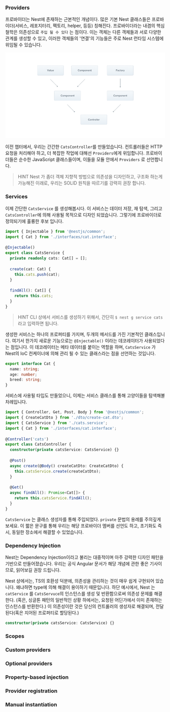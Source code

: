 ### Providers

프로바이더는 Nest에 존재하는 근본적인 개념이다. 많은 기본 Nest 클래스들은 프로바이더(서비스, 레포지터리, 팩토리, helper, 등등) 칭해진다. 프로바이더라는 내겸의 핵심 철학은 의존성으로 `주입 될 수 있다` 는 점이다. 이는 객체는 다른 객체들과 서로 다양한 관계를 생성할 수 있고, 이러한 객체들의 '연결'의 기능들은 주로 Nest 런타임 시스템에 위임될 수 있습니다.  

![](../src/03_01.png)

이전 챕터에서, 우리는 간간한 `CatsController`를 만들었습니다. 컨트롤러들은 HTTP 요청을 처리해야 하고, 더 복잡한 작업에 대해선 `Providers`에게 위임합니다. 프로바이더들은 순수한 JavaScript 클래스들이며, 이들을 모듈 안에서 `Providers` 로 선언합니다. 

> HINT
> Nest 가 좀더 객체 지향적 방법으로 의존성을 디자인하고, 구조화 하는게 가능해진 이래로, 우리는 SOLID 원칙을 따르기를 강력히 권장 합니다. 

### Services

이제 간단한 `CatsService` 를 생성해봅시다. 이 서비스는 데이터 저장, 재 탐색, 그리고 `CatsController`에 의해 사용될 목적으로 디자인 되었습니다. 그렇기에 프로바이더로 정의되기에 훌륭한 후보 입니다. 

```typescript
import { Injectable } from '@nestjs/common';
import { Cat } from './interfaces/cat.interface';

@Injectable()
export class CatsService {
  private readonly cats: Cat[] = [];

  create(cat: Cat) {
    this.cats.push(cat);
  }

  findAll(): Cat[] {
    return this.cats;
  }
}
```

> HINT 
> CLI 상에서 서비스를 생성하기 위해서, 간단히 `$ nest g service cats` 라고 입력하면 됩니다. 

생성한 서비스는 하나의 프로퍼티를 가지며, 두개의 메서드를 가진 기본적인 클래스입니다. 여기서 한가지 새로운 기능으로는 `@Injectable()` 이라는 데코레이터가 사용되었다는 점입니다. 이 데코레이터는 메타 데이터를 붙이는 역할을 하며, `CatsService` 가 Nest의 IoC 컨케이너에 의해 관리 될 수 있는 클래스라는 점을 선언하는 것입니다. 

```typescript
export interface Cat {
  name: string;
  age: number;
  breed: string;
}
```

서비스에 사용될 타입도 만들었으니, 이제는 서비스 클래스를 통해 고양이들을 탐색해볼 차례입니다. 

```typescript
import { Controller, Get, Post, Body } from '@nestjs/common';
import { CreateCatDto } from './dto/create-cat.dto';
import { CatsService } from './cats.service';
import { Cat } from './interfaces/cat.interface';

@Controller('cats')
export class CatsController {
  constructor(private catsService: CatsService) {}

  @Post()
  async create(@Body() createCatDto: CreateCatDto) {
    this.catsService.create(createCatDto);
  }

  @Get()
  async findAll(): Promise<Cat[]> {
    return this.catsService.findAll();
  }
}
```

`CatsService` 는 클래스 생성자를 통해 주입되었다. `private` 문법의 용례를 주의깊게 보세요. 이 짧은 문구를 통해 우리는 해당 프로바이더 멤버를 선언도 하고, 초기화도 즉시, 동일한 장소에서 해결할 수 있었습니다. 

### Dependency Injection

Nest는 Dependency Injection이라고 불리는 대중적이며 아주 강력한 디자인 패턴을 기반으로 만들어졌습니다. 우리는 공식 Angular 문서가 해당 개념에 관한 좋은 기사이므로, 읽어보길 권장 드립니다. 

Nest 상에서는, TS의 호환성 덕분에, 의존성을 관리하는 것이 매우 쉽게 구현되어 있습니다. 왜냐하면 type에 의해 해결이 용이하기 때문입니다. 하단 예시에서, Nest 는 `catService` 를 `CatsServuce`의 인스턴스를 생성 및 반환함으로써 의존성 문제를 해결한다. (혹은, 싱글톤 패턴의 일반적인 상황 하에서는, 요청된 어딘가에서 이미 존재하는 인스턴스를 반환한다.) 이 의존성이란 것은 당신의 컨트롫러의 생성자로 해결되며, 전달된다(혹은 지어된 프로퍼티로 할당된다.)

```typescript 
constructor(private catsService: CatsService) {}
```

### Scopes

### Custom providers

### Optional providers

### Property-based injection

### Provider registration

### Manual instantiation
